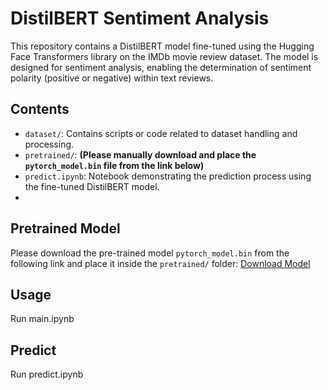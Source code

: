 # DistilBERT Sentiment Analysis

This repository contains a DistilBERT model fine-tuned using the Hugging Face Transformers library on the IMDb movie review dataset. The model is designed for sentiment analysis, enabling the determination of sentiment polarity (positive or negative) within text reviews.

## Contents

- `dataset/`: Contains scripts or code related to dataset handling and processing.
- `pretrained/`: **(Please manually download and place the `pytorch_model.bin` file from the link below)**
- `predict.ipynb`: Notebook demonstrating the prediction process using the fine-tuned DistilBERT model.
- 
## Pretrained Model

Please download the pre-trained model `pytorch_model.bin` from the following link and place it inside the `pretrained/` folder: [Download Model](https://huggingface.co/distilbert-base-uncased/resolve/main/pytorch_model.bin?download=true)

## Usage

Run main.ipynb

## Predict

Run predict.ipynb
